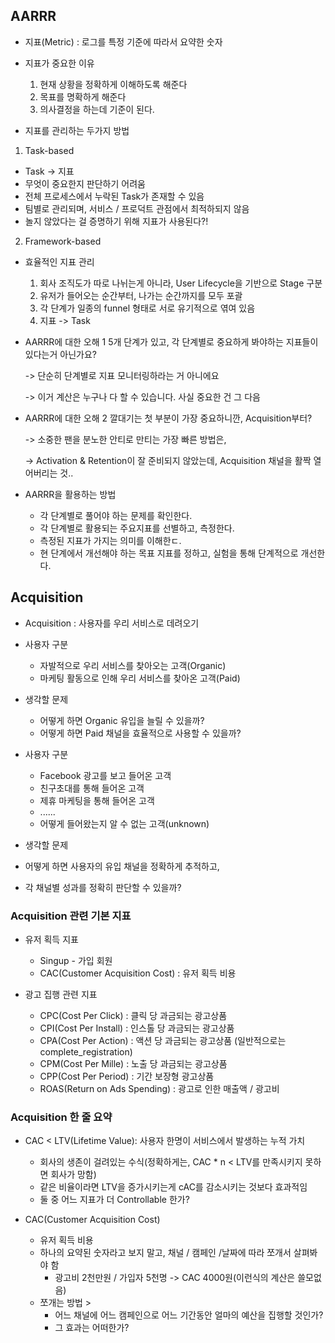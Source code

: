 ## AARRR
- 지표(Metric) : 로그를 특정 기준에 따라서 요약한 숫자

- 지표가 중요한 이유

  1) 현재 상황을 정확하게 이해하도록 해준다
  2) 목표를 명확하게 해준다
  3) 의사결정을 하는데 기준이 된다.


- 지표를 관리하는 두가지 방법
1) Task-based 
  - Task -> 지표
  - 무엇이 중요한지 판단하기 어려움
  - 전체 프로세스에서 누락된 Task가 존재할 수 있음
  - 팀별로 관리되며, 서비스 / 프로덕트 관점에서 최적하되지 않음
  - 놀지 않았다는 걸 증명하기 위해 지표가 사용된다?!


2) Framework-based

- 효율적인 지표 관리

  1) 회사 조직도가 따로 나뉘는게 아니라, User Lifecycle을 기반으로 Stage 구분
  2) 유저가 들어오는 순간부터, 나가는 순간까지를 모두 포괄
  3) 각 단계가 일종의 funnel 형태로 서로 유기적으로 엮여 있음
  4) 지표 -> Task


- AARRR에 대한 오해 1
5개 단계가 있고, 각 단계별로 중요하게 봐야하는 지표들이 있다는거 아닌가요?

  -> 단순히 단계별로 지표 모니터링하라는 거 아니에요
 
  -> 이거 계산은 누구나 다 할 수 있습니다. 사실 중요한 건 그 다음


- AARRR에 대한 오해 2
깔대기는 첫 부분이 가장 중요하니깐, Acquisition부터?

  -> 소중한 팬을 분노한 안티로 만티는 가장 빠른 방법은,
  
  -> Activation & Retention이 잘 준비되지 않았는데, Acquisition 채널을 활짝 열어버리는 것..


- AARRR을 활용하는 방법
  - 각 단계별로 풀어야 하는 문제를 확인한다.
  - 각 단계별로 활용되는 주요지표를 선별하고, 측정한다.
  - 측정된 지표가 가지는 의미를 이해한ㄷ.
  - 현 단계에서 개선해야 하는 목표 지표를 정하고, 실험을 통해 단계적으로 개선한다.

## Acquisition
- Acquisition : 사용자를 우리 서비스로 데려오기

- 사용자 구분
  - 자발적으로 우리 서비스를 찾아오는 고객(Organic)
  - 마케팅 활동으로 인해 우리 서비스를 찾아온 고객(Paid)

- 생각할 문제
  - 어떻게 하면 Organic 유입을 늘릴 수 있을까?
  - 어떻게 하면 Paid 채널을 효율적으로 사용할 수 있을까?

- 사용자 구분
  - Facebook 광고를 보고 들어온 고객
  - 친구초대를 통해 들어온 고객
  - 제휴 마케팅을 통해 들어온 고객
  - ......
  - 어떻게 들어왔는지 알 수 없는 고객(unknown)

- 생각할 문제
 - 어떻게 하면 사용자의 유입 채널을 정확하게 추적하고,
 - 각 채널별 성과를 정확히 판단할 수 있을까?

### Acquisition 관련 기본 지표
- 유저 획득 지표
  - Singup - 가입 회원
  - CAC(Customer Acquisition Cost) : 유저 획득 비용

- 광고 집행 관련 지표
  - CPC(Cost Per Click) : 클릭 당 과금되는 광고상품
  - CPI(Cost Per Install) : 인스톨 당 과금되는 광고상품
  - CPA(Cost Per Action) : 액션 당 과금되는 광고상품 (일반적으로는 complete_registration)
  - CPM(Cost Per Mille) : 노출 당 과금되는 광고상품
  - CPP(Cost Per Period) : 기간 보장형 광고상품
  - ROAS(Return on Ads Spending) : 광고로 인한 매출액 / 광고비

### Acquisition 한 줄 요약
- CAC < LTV(Lifetime Value): 사용자 한명이 서비스에서 발생하는 누적 가치
  - 회사의 생존이 걸려있는 수식(정확하게는, CAC * n < LTV를 만족시키지 못하면 회사가 망함)
  - 같은 비율이라면 LTV을 증가시키는게 cAC를 감소시키는 것보다 효과적임
  - 둘 중 어느 지표가 더 Controllable 한가?

- CAC(Customer Acquisition Cost)
  - 유저 획득 비용
  - 하나의 요약된 숫자라고 보지 말고, 채널 / 캠페인 /날짜에 따라 쪼개서 살펴봐야 함
    - 광고비 2천만원 / 가입자 5천명 -> CAC 4000원(이런식의 계산은 쓸모없음)
  - 쪼개는 방법 >
    - 어느 채널에 어느 캠페인으로 어느 기간동안 얼마의 예산을 집행할 것인가?
    - 그 효과는 어떠한가?
